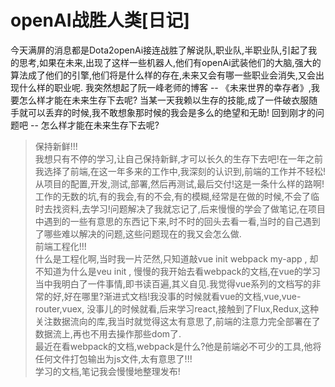 openAI战胜人类[日记]
================
今天满屏的消息都是Dota2openAi接连战胜了解说队,职业队,半职业队,引起了我的思考,如果在未来,出现了这样一些机器人,他们有openAi武装他们的大脑,强大的算法成了他们的引擎,他们将是什么样的存在,未来又会有哪一些职业会消失,又会出现什么样的职业呢.
我突然想起了阮一峰老师的博客 -- 《未来世界的幸存者》,我要怎么样才能在未来生存下去呢?
当某一天我赖以生存的技能,成了一件破衣服随手就可以丢弃的时候,我不敢想象那时候的我会是多么的绝望和无助!
回到刚才的问题吧 -- 怎么样才能在未来生存下去呢?                
>保持新鲜!!!                   
我想只有不停的学习,让自己保持新鲜,才可以长久的生存下去吧!在一年之前我选择了前端,在这一年多来的工作中,我深刻的认识到,前端的工作并不轻松!从项目的配置,开发,测试,部署,然后再测试,最后交付!这是一条什么样的路啊!工作的无数的坑,有的我会,有的不会,有的模糊,经常是在做的时候,不会了临时去找资料,去学习!问题解决了我就忘记了,后来慢慢的学会了做笔记,在项目中遇到的一些有意思的东西记下来,时不时的回头去看一看,当时的自己遇到了哪些难以解决的问题,这些问题现在的我又会怎么做.    
> 前端工程化!!!        
什么是工程化啊,当时我一片茫然,只知道敲vue init webpack my-app , 却不知道为什么是veu init , 慢慢的我开始去看webpack的文档,在vue的学习当中我明白了一件事情,即书读百遍,其义自见.我觉得vue系列的文档写的非常的好,好在哪里?渐进式文档!我没事的时候就看vue的文档,vue,vue-router,vuex, 没事儿的时候就看,后来学习react,接触到了Flux,Redux,这种关注数据流向的库,我当时就觉得这太有意思了,前端的注意力完全部署在了数据流上,再也不用去操作那些dom了.       
最近在看webpack的文档,webpack是什么?他是前端必不可少的工具,他将任何文件打包输出为js文件,太有意思了!!!               
学习的文档,笔记我会慢慢地整理发布!
